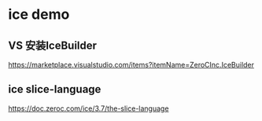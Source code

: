 # ice demo

## VS 安装IceBuilder
https://marketplace.visualstudio.com/items?itemName=ZeroCInc.IceBuilder

## ice slice-language
https://doc.zeroc.com/ice/3.7/the-slice-language
